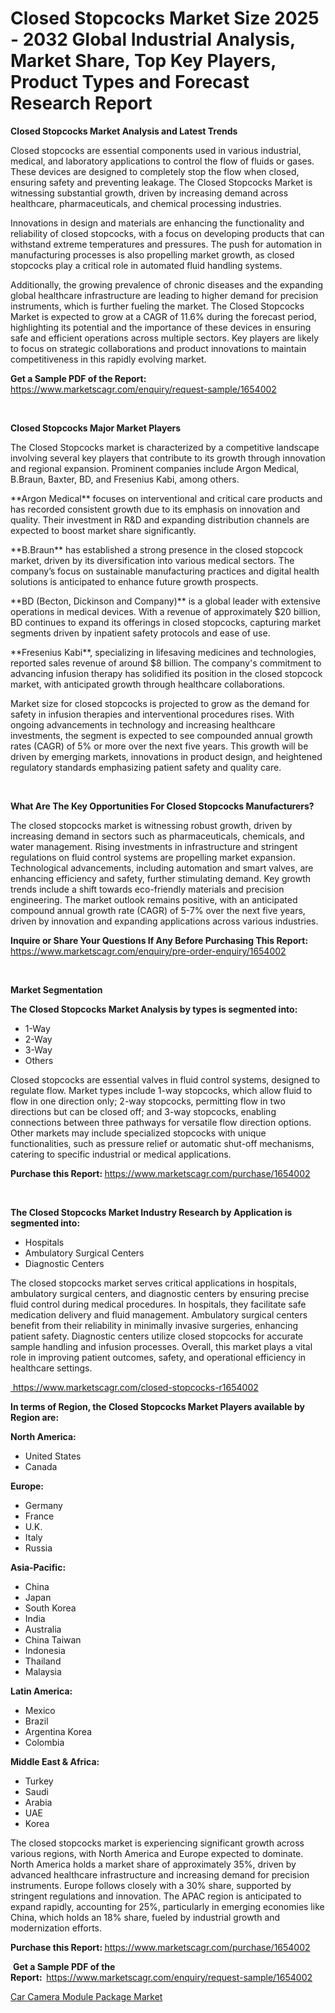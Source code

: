 <p><h1>Closed Stopcocks Market Size 2025 - 2032 Global Industrial Analysis, Market Share, Top Key Players, Product Types and Forecast Research Report</h1></p><p><strong>Closed Stopcocks Market Analysis and Latest Trends</strong></p>
<p><p>Closed stopcocks are essential components used in various industrial, medical, and laboratory applications to control the flow of fluids or gases. These devices are designed to completely stop the flow when closed, ensuring safety and preventing leakage. The Closed Stopcocks Market is witnessing substantial growth, driven by increasing demand across healthcare, pharmaceuticals, and chemical processing industries. </p><p>Innovations in design and materials are enhancing the functionality and reliability of closed stopcocks, with a focus on developing products that can withstand extreme temperatures and pressures. The push for automation in manufacturing processes is also propelling market growth, as closed stopcocks play a critical role in automated fluid handling systems.</p><p>Additionally, the growing prevalence of chronic diseases and the expanding global healthcare infrastructure are leading to higher demand for precision instruments, which is further fueling the market. The Closed Stopcocks Market is expected to grow at a CAGR of 11.6% during the forecast period, highlighting its potential and the importance of these devices in ensuring safe and efficient operations across multiple sectors. Key players are likely to focus on strategic collaborations and product innovations to maintain competitiveness in this rapidly evolving market.</p></p>
<p><strong>Get a Sample PDF of the Report:&nbsp;</strong> <a href="https://www.marketscagr.com/enquiry/request-sample/1654002?utm_campaign=3131&utm_medium=2&utm_source=Github&utm_content=ia&utm_term=08032025&utm_id=closed-stopcocks">https://www.marketscagr.com/enquiry/request-sample/1654002</a></p>
<p>&nbsp;</p>
<p><strong>Closed Stopcocks Major Market Players</strong></p>
<p><p>The Closed Stopcocks market is characterized by a competitive landscape involving several key players that contribute to its growth through innovation and regional expansion. Prominent companies include Argon Medical, B.Braun, Baxter, BD, and Fresenius Kabi, among others.</p><p>**Argon Medical** focuses on interventional and critical care products and has recorded consistent growth due to its emphasis on innovation and quality. Their investment in R&D and expanding distribution channels are expected to boost market share significantly.</p><p>**B.Braun** has established a strong presence in the closed stopcock market, driven by its diversification into various medical sectors. The company’s focus on sustainable manufacturing practices and digital health solutions is anticipated to enhance future growth prospects.</p><p>**BD (Becton, Dickinson and Company)** is a global leader with extensive operations in medical devices. With a revenue of approximately $20 billion, BD continues to expand its offerings in closed stopcocks, capturing market segments driven by inpatient safety protocols and ease of use.</p><p>**Fresenius Kabi**, specializing in lifesaving medicines and technologies, reported sales revenue of around $8 billion. The company's commitment to advancing infusion therapy has solidified its position in the closed stopcock market, with anticipated growth through healthcare collaborations.</p><p>Market size for closed stopcocks is projected to grow as the demand for safety in infusion therapies and interventional procedures rises. With ongoing advancements in technology and increasing healthcare investments, the segment is expected to see compounded annual growth rates (CAGR) of 5% or more over the next five years. This growth will be driven by emerging markets, innovations in product design, and heightened regulatory standards emphasizing patient safety and quality care.</p></p>
<p>&nbsp;</p>
<p><strong>What Are The Key Opportunities For Closed Stopcocks Manufacturers?</strong></p>
<p><p>The closed stopcocks market is witnessing robust growth, driven by increasing demand in sectors such as pharmaceuticals, chemicals, and water management. Rising investments in infrastructure and stringent regulations on fluid control systems are propelling market expansion. Technological advancements, including automation and smart valves, are enhancing efficiency and safety, further stimulating demand. Key growth trends include a shift towards eco-friendly materials and precision engineering. The market outlook remains positive, with an anticipated compound annual growth rate (CAGR) of 5-7% over the next five years, driven by innovation and expanding applications across various industries.</p></p>
<p><strong>Inquire or Share Your Questions If Any Before Purchasing This Report:</strong> <a href="https://www.marketscagr.com/enquiry/pre-order-enquiry/1654002?utm_campaign=3131&utm_medium=2&utm_source=Github&utm_content=ia&utm_term=08032025&utm_id=closed-stopcocks">https://www.marketscagr.com/enquiry/pre-order-enquiry/1654002</a></p>
<p>&nbsp;</p>
<p><strong>Market Segmentation</strong></p>
<p><strong>The Closed Stopcocks Market Analysis by types is segmented into:</strong></p>
<p><ul><li>1-Way</li><li>2-Way</li><li>3-Way</li><li>Others</li></ul></p>
<p><p>Closed stopcocks are essential valves in fluid control systems, designed to regulate flow. Market types include 1-way stopcocks, which allow fluid to flow in one direction only; 2-way stopcocks, permitting flow in two directions but can be closed off; and 3-way stopcocks, enabling connections between three pathways for versatile flow direction options. Other markets may include specialized stopcocks with unique functionalities, such as pressure relief or automatic shut-off mechanisms, catering to specific industrial or medical applications.</p></p>
<p><strong>Purchase this Report:&nbsp;</strong><a href="https://www.marketscagr.com/purchase/1654002?utm_campaign=3131&utm_medium=2&utm_source=Github&utm_content=ia&utm_term=08032025&utm_id=closed-stopcocks">https://www.marketscagr.com/purchase/1654002</a></p>
<p>&nbsp;</p>
<p><strong>The Closed Stopcocks Market Industry Research by Application is segmented into:</strong></p>
<p><ul><li>Hospitals</li><li>Ambulatory Surgical Centers</li><li>Diagnostic Centers</li></ul></p>
<p><p>The closed stopcocks market serves critical applications in hospitals, ambulatory surgical centers, and diagnostic centers by ensuring precise fluid control during medical procedures. In hospitals, they facilitate safe medication delivery and fluid management. Ambulatory surgical centers benefit from their reliability in minimally invasive surgeries, enhancing patient safety. Diagnostic centers utilize closed stopcocks for accurate sample handling and infusion processes. Overall, this market plays a vital role in improving patient outcomes, safety, and operational efficiency in healthcare settings.</p></p>
<p><a href="https://www.marketscagr.com/closed-stopcocks-r1654002?utm_campaign=3131&utm_medium=2&utm_source=Github&utm_content=ia&utm_term=08032025&utm_id=closed-stopcocks">&nbsp;https://www.marketscagr.com/closed-stopcocks-r1654002</a></p>
<p><strong>In terms of Region, the Closed Stopcocks Market Players available by Region are:</strong></p>
<p>
    <p> <strong> North America: </strong>
        <ul>
            <li>United States</li>
            <li>Canada</li>
        </ul>
        </p> 
    <p> <strong> Europe: </strong>
        <ul>
            <li>Germany</li>
            <li>France</li>
            <li>U.K.</li>
            <li>Italy</li>
            <li>Russia</li>
        </ul>
        </p> 
    <p> <strong> Asia-Pacific: </strong>
        <ul>
            <li>China</li>
            <li>Japan</li>
            <li>South Korea</li>
            <li>India</li>
            <li>Australia</li>
            <li>China Taiwan</li>
            <li>Indonesia</li>
            <li>Thailand</li>
            <li>Malaysia</li>
        </ul>
        </p> 
    <p> <strong> Latin America: </strong>
        <ul>
            <li>Mexico</li>
            <li>Brazil</li>
            <li>Argentina Korea</li>
            <li>Colombia</li>
        </ul>
        </p> 
    <p> <strong> Middle East & Africa: </strong>
        <ul>
            <li>Turkey</li>
            <li>Saudi</li>
            <li>Arabia</li>
            <li>UAE</li>
            <li>Korea</li>
        </ul>
    </p>
    </p>
<p><p>The closed stopcocks market is experiencing significant growth across various regions, with North America and Europe expected to dominate. North America holds a market share of approximately 35%, driven by advanced healthcare infrastructure and increasing demand for precision instruments. Europe follows closely with a 30% share, supported by stringent regulations and innovation. The APAC region is anticipated to expand rapidly, accounting for 25%, particularly in emerging economies like China, which holds an 18% share, fueled by industrial growth and modernization efforts.</p></p>
<p><strong>Purchase this Report: </strong><a href="https://www.marketscagr.com/purchase/1654002?utm_campaign=3131&utm_medium=2&utm_source=Github&utm_content=ia&utm_term=08032025&utm_id=closed-stopcocks">https://www.marketscagr.com/purchase/1654002</a></p>
<p>&nbsp;<strong>Get a Sample PDF of the Report:&nbsp;&nbsp;</strong><a href="https://www.marketscagr.com/enquiry/request-sample/1654002?utm_campaign=3131&utm_medium=2&utm_source=Github&utm_content=ia&utm_term=08032025&utm_id=closed-stopcocks">https://www.marketscagr.com/enquiry/request-sample/1654002</a></p>
<p><strong></strong></p>
<p><p><a href="https://github.com/kaloyhboosh/Market-Research-Report-List-1/blob/main/car-camera-module-package-market.md?utm_campaign=3131&utm_medium=2&utm_source=Github&utm_content=ia&utm_term=08032025&utm_id=closed-stopcocks">Car Camera Module Package Market</a></p></p>